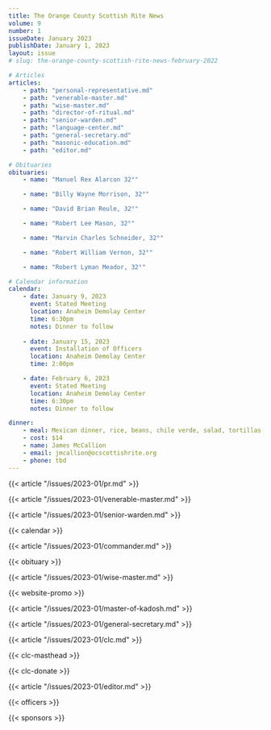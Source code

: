 ```yaml
---
title: The Orange County Scottish Rite News
volume: 9
number: 1
issueDate: January 2023
publishDate: January 1, 2023
layout: issue
# slug: the-orange-county-scottish-rite-news-february-2022

# Articles
articles:
    - path: "personal-representative.md"
    - path: "venerable-master.md"
    - path: "wise-master.md"
    - path: "director-of-ritual.md"
    - path: "senior-warden.md"
    - path: "language-center.md"
    - path: "general-secretary.md"
    - path: "masonic-education.md"
    - path: "editor.md"

# Obituaries
obituaries:
    - name: "Manuel Rex Alarcon 32°"

    - name: "Billy Wayne Morrison, 32°"

    - name: "David Brian Reule, 32°"

    - name: "Robert Lee Mason, 32°"

    - name: "Marvin Charles Schneider, 32°"

    - name: "Robert William Vernon, 32°"

    - name: "Robert Lyman Meador, 32°"

# Calendar information
calendar:
    - date: January 9, 2023
      event: Stated Meeting
      location: Anaheim Demolay Center
      time: 6:30pm
      notes: Dinner to follow
    
    - date: January 15, 2023
      event: Installation of Officers
      location: Anaheim Demolay Center
      time: 2:00pm

    - date: February 6, 2023
      event: Stated Meeting
      location: Anaheim Demolay Center
      time: 6:30pm
      notes: Dinner to follow

dinner:
    - meal: Mexican dinner, rice, beans, chile verde, salad, tortillas, chips and salsa
    - cost: $14
    - name: James McCallion
    - email: jmcallion@ocscottishrite.org
    - phone: tbd
---
```


{{< article "/issues/2023-01/pr.md" >}}

{{< article "/issues/2023-01/venerable-master.md" >}}

{{< article "/issues/2023-01/senior-warden.md" >}}

{{< calendar >}}

{{< article "/issues/2023-01/commander.md" >}}

{{< obituary >}}

{{< article "/issues/2023-01/wise-master.md" >}}

{{< website-promo >}}

{{< article "/issues/2023-01/master-of-kadosh.md" >}}

{{< article "/issues/2023-01/general-secretary.md" >}}

{{< article "/issues/2023-01/clc.md" >}}

{{< clc-masthead >}}

{{< clc-donate >}}

{{< article "/issues/2023-01/editor.md" >}}

{{< officers >}}

{{< sponsors >}}




